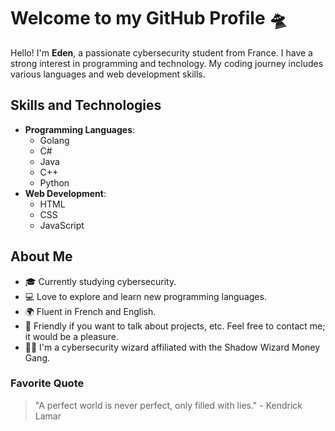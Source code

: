 # Welcome to my GitHub Profile 🛸

Hello! I'm **Eden**, a passionate cybersecurity student from France. I have a strong interest in programming and technology. My coding journey includes various languages and web development skills.

## Skills and Technologies

- **Programming Languages**: 
  - Golang
  - C#
  - Java
  - C++
  - Python
- **Web Development**:
  - HTML
  - CSS
  - JavaScript

## About Me

- 🎓 Currently studying cybersecurity.
- 💻 Love to explore and learn new programming languages.
- 🌍 Fluent in French and English.
- 🤝 Friendly if you want to talk about projects, etc. Feel free to contact me; it would be a pleasure.
- 🧙‍♂️ I'm a cybersecurity wizard affiliated with the Shadow Wizard Money Gang.

### Favorite Quote

> "A perfect world is never perfect, only filled with lies." - Kendrick Lamar





